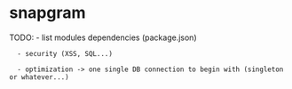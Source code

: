 snapgram
========

TODO: - list modules dependencies (package.json)

      - security (XSS, SQL...)
      
      - optimization -> one single DB connection to begin with (singleton or whatever...)
